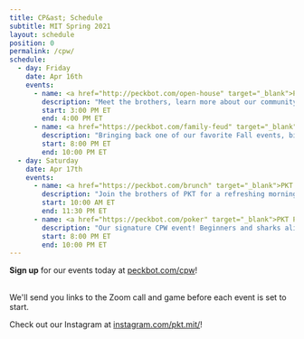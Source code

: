```yaml
---
title: CP&ast; Schedule
subtitle: MIT Spring 2021
layout: schedule
position: 0
permalink: /cpw/
schedule:
  - day: Friday
    date: Apr 16th
    events:
      - name: <a href="http://peckbot.com/open-house" target="_blank">PKT Open House</a>
        description: "Meet the brothers, learn more about our community, and ask us anything you're curious about at the PKT Open House!."
        start: 3:00 PM ET
        end: 4:00 PM ET
      - name: <a href="https://peckbot.com/family-feud" target="_blank">PKT Family Feud Tournament</a>
        description: "Bringing back one of our favorite Fall events, bigger and better than ever before - Family Feud Night! Do you have what it takes to emerge a champion?"
        start: 8:00 PM ET
        end: 10:00 PM ET
  - day: Saturday
    date: Apr 17th
    events:
      - name: <a href="https://peckbot.com/brunch" target="_blank">PKT Brunch</a>
        description: "Join the brothers of PKT for a refreshing morning coffee to charge up for the day!"
        start: 10:00 AM ET
        end: 11:30 PM ET
      - name: <a href="https://peckbot.com/poker" target="_blank">PKT Poker Tournament</a>
        description: "Our signature CPW event! Beginners and sharks alike are welcome; we'll teach you how to play or let you get right to it. Prizes: gaming monitor, Bluetooth speaker, Echo dot."
        start: 8:00 PM ET
        end: 10:00 PM ET
---
```

<p class="text-center"><strong>Sign up</strong> for our events today at <a href="https://peckbot.com/cpw" target="_blank">peckbot.com/cpw</a>!

<br>We'll send you links to the Zoom call and game before each event is set to start.</p>

<p class="text-center">Check out our Instagram at <a href="https://peckbot.com/instagram" target="_blank">instagram.com/pkt.mit/</a>!</p>

[//]: # (<p class="text-center">Call <strong>317-PKT-RIDE</strong> for a ride to our house during CPW!</p>, COMMENTED FOR VIRTUAL CPW, UNCOMMENT FOR REGULAR CPW)
